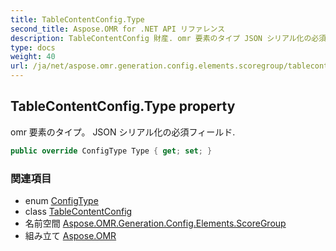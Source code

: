 ```yaml
---
title: TableContentConfig.Type
second_title: Aspose.OMR for .NET API リファレンス
description: TableContentConfig 財産. omr 要素のタイプ JSON シリアル化の必須フィールド.
type: docs
weight: 40
url: /ja/net/aspose.omr.generation.config.elements.scoregroup/tablecontentconfig/type/
---
```

## TableContentConfig.Type property

omr 要素のタイプ。 JSON シリアル化の必須フィールド.

```csharp
public override ConfigType Type { get; set; }
```

### 関連項目

* enum [ConfigType](../../../aspose.omr.generation.config.enums/configtype/)
* class [TableContentConfig](../)
* 名前空間 [Aspose.OMR.Generation.Config.Elements.ScoreGroup](../../tablecontentconfig/)
* 組み立て [Aspose.OMR](../../../)


